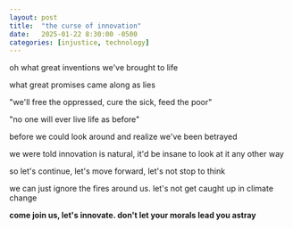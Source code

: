 ```yaml
---
layout: post
title:  "the curse of innovation"
date:   2025-01-22 8:30:00 -0500
categories: [injustice, technology]
---
```

oh what great inventions we've brought to life

what great promises came along as lies

"we'll free the oppressed, cure the sick, feed the poor"

"no one will ever live life as before"

before we could look around and realize we've been betrayed

we were told innovation is natural, it'd be insane to look at it any other way

so let's continue, let's move forward, let's not stop to think

we can just ignore the fires around us. let's not get caught up in climate change

**come join us, let's innovate. don't let your morals lead you astray**
